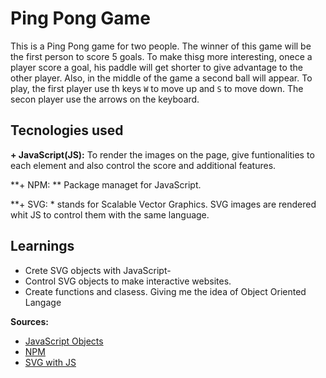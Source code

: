 # Ping Pong Game

This is a Ping Pong game for two people. The winner of this game will be the first person to score 5 goals. To make thisg more interesting, onece a player score a goal, his paddle will get shorter to give advantage to the other player. 
Also, in the middle of the game a second ball will appear.
To play, the first player use th keys ``W`` to move up and ``S`` to move down. The secon player use the arrows on the keyboard.


## Tecnologies used

**+ JavaScript(JS):** To render the images on the page, give funtionalities to each element and also control the score and additional features.

**+ NPM: ** Package managet for JavaScript.

**+ SVG: * stands for Scalable Vector Graphics. SVG images are rendered whit JS to control them with the same language.


## Learnings
+ Crete SVG objects with JavaScript-
+ Control SVG objects to make interactive websites.
+ Create functions and clasess. Giving me the idea of Object Oriented Langage

**Sources:**

- [JavaScript Objects](https://www.w3schools.com/js/js_objects.asp)
- [NPM](https://www.npmjs.com/products/teams?utm_source=adwords&utm_medium=ppc&utm_campaign=npmTeams2019Q2&utm_content=site&gclid=CjwKCAiAp5nyBRABEiwApTwjXhHGjSYfTWPFXuWUadV2jG9VCf2lTeBqZDKKkA8MHGqkQB_eTjY3NhoC7WYQAvD_BwE)
- [SVG with JS](https://www.w3schools.com/graphics/svg_intro.asp)










